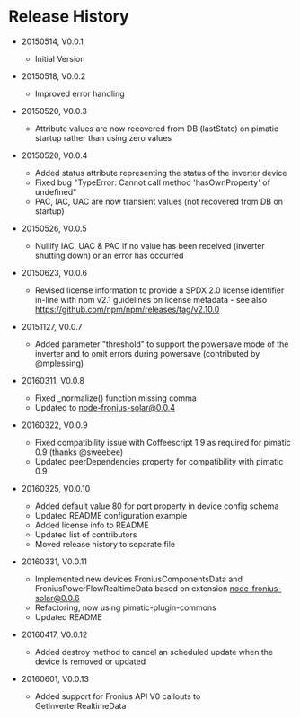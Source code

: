 # Release History

* 20150514, V0.0.1
    * Initial Version
* 20150518, V0.0.2
    * Improved error handling
* 20150520, V0.0.3
    * Attribute values are now recovered from DB (lastState) on pimatic startup rather than using zero values
* 20150520, V0.0.4
    * Added status attribute representing the status of the inverter device
    * Fixed bug "TypeError: Cannot call method 'hasOwnProperty' of undefined"
    * PAC, IAC, UAC are now transient values (not recovered from DB on startup)
* 20150526, V0.0.5
    * Nullify IAC, UAC & PAC if no value has been received (inverter shutting down) or an error has occurred
* 20150623, V0.0.6
    * Revised license information to provide a SPDX 2.0 license identifier in-line with npm v2.1 guidelines on license
      metadata - see also https://github.com/npm/npm/releases/tag/v2.10.0
* 20151127, V0.0.7
    * Added parameter "threshold" to support the powersave mode of the inverter and to omit errors during 
      powersave (contributed by @mplessing)
* 20160311, V0.0.8      
    * Fixed _normalize() function missing comma
    * Updated to node-fronius-solar@0.0.4
* 20160322, V0.0.9
    * Fixed compatibility issue with Coffeescript 1.9 as required for pimatic 0.9 (thanks @sweebee)
    * Updated peerDependencies property for compatibility with pimatic 0.9
* 20160325, V0.0.10
    * Added default value 80 for port property in device config schema
    * Updated README configuration example
    * Added license info to README
    * Updated list of contributors
    * Moved release history to separate file
* 20160331, V0.0.11
    * Implemented new devices FroniusComponentsData and FroniusPowerFlowRealtimeData 
      based on extension node-fronius-solar@0.0.6
    * Refactoring, now using pimatic-plugin-commons
    * Updated README
* 20160417, V0.0.12
    * Added destroy method to cancel an scheduled update when the device is removed or updated
    
* 20160601, V0.0.13
    * Added support for Fronius API V0 callouts to GetInverterRealtimeData 